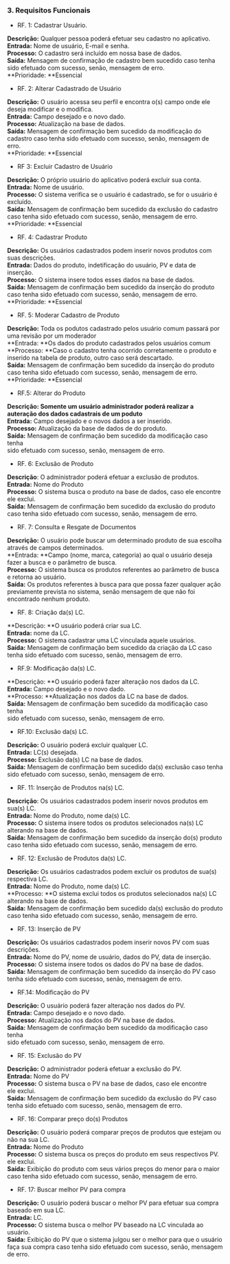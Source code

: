 ### 3. Requisitos Funcionais

* RF. 1: Cadastrar  Usuário.

**Descrição:** Qualquer pessoa poderá efetuar  seu cadastro no aplicativo.  
**Entrada:** Nome de usuário, E-mail e senha.  
**Processo:** O cadastro será incluído em nossa base de dados.  
**Saída:** Mensagem de confirmação de cadastro bem sucedido caso tenha sido efetuado com sucesso, senão, mensagem de erro.  
**Prioridade: **Essencial

* RF. 2: Alterar Cadastrado de Usuário

**Descrição:** O usuário acessa seu perfil e encontra o\(s\) campo onde ele deseja modificar e o modifica.  
**Entrada:** Campo desejado e o novo dado.  
**Processo:** Atualização na base de dados.  
**Saída:** Mensagem de confirmação bem sucedido da modificação do cadastro caso tenha sido efetuado com sucesso, senão, mensagem de erro.  
**Prioridade: **Essencial

* RF 3: Excluir  Cadastro de Usuário

**Descrição:** O próprio usuário do aplicativo poderá excluir sua conta.  
**Entrada:** Nome de usuário.  
**Processo:** O sistema verifica se o usuário é cadastrado, se for o usuário é excluído.  
**Saída:** Mensagem de confirmação bem sucedido da exclusão do cadastro caso tenha sido efetuado com sucesso, senão, mensagem de erro.  
**Prioridade: **Essencial

* RF. 4: Cadastrar Produto

**Descrição:** Os usuários cadastrados podem inserir novos produtos com suas descrições.  
**Entrada:** Dados do produto, indetificação do usuário, PV e data de inserção.  
**Processo:** O sistema insere todos esses dados na base de dados.  
**Saída:** Mensagem de confirmação bem sucedido da inserção do produto caso tenha sido efetuado com sucesso, senão, mensagem de erro.  
**Prioridade: **Essencial

* RF. 5: Moderar Cadastro de Produto

**Descrição:** Toda os podutos cadastrado pelos usuário comum passará por uma revisão por um moderador  
**Entrada: **Os dados do produto cadastrados pelos usuários comum  
**Processo: **Caso o cadastro tenha ocorrido corretamente  o produto e inserido na tabela de produto, outro caso será descartado.  
**Saída:** Mensagem de confirmação bem sucedido da inserção do produto caso tenha sido efetuado com sucesso, senão, mensagem de erro.  
**Prioridade: **Essencial

* RF.5: Alterar do Produto

**Descrição: Somente um usuário administrador poderá realizar a auteração dos dados cadastrais de um poduto**  
**Entrada:** Campo desejado e o novos dados a ser inserido.  
**Processo:** Atualização da base de dados de do produto.  
**Saída:** Mensagem de confirmação bem sucedido da modificação caso tenha  
sido efetuado com sucesso, senão, mensagem de erro.

* RF. 6: Exclusão de Produto

**Descrição**: O administrador poderá efetuar a exclusão de produtos.  
**Entrada:** Nome do Produto  
**Processo:** O sistema busca o produto na base de dados, caso ele encontre  
ele exclui.  
**Saída:** Mensagem de confirmação bem sucedido da exclusão do produto caso tenha sido efetuado com sucesso, senão, mensagem de erro.

* RF. 7: Consulta e Resgate de Documentos

**Descrição:** O usuário pode buscar um determinado produto de sua escolha  
através de campos determinados.  
**Entrada: **Campo \(nome, marca, categoria\) ao qual o usuário deseja fazer a busca e o parâmetro de busca.  
**Processo:** O sistema busca os produtos referentes ao parâmetro de busca e retorna ao usuário.  
**Saída:** Os produtos referentes à busca para que possa fazer qualquer ação previamente prevista no sistema, senão mensagem de que não foi encontrado nenhum produto.

* RF. 8: Criação da\(s\) LC.

**Descrição: **O usuário poderá criar sua LC.  
**Entrada:** nome da LC.  
**Processo:** O sistema cadastrar uma LC vinculada aquele usuários.  
**Saída:**  Mensagem de confirmação bem sucedido da criação da LC caso tenha sido efetuado com sucesso, senão, mensagem de erro.

* RF.9: Modificação da\(s\) LC.

**Descrição: **O usuário poderá fazer alteração nos dados da LC.  
**Entrada:** Campo desejado e o novo dado.  
**Processo: **Atualização nos dados da LC na base de dados.  
**Saída:** Mensagem de confirmação bem sucedido da modificação caso tenha  
sido efetuado com sucesso, senão, mensagem de erro.

* RF.10: Exclusão da\(s\) LC.

**Descrição:** O usuário poderá excluir qualquer LC.  
**Entrada:** LC\(s\) desejada.  
**Processo:** Exclusão da\(s\) LC na base de dados.  
**Saída:** Mensagem de confirmação bem sucedido da\(s\) exclusão caso tenha  
sido efetuado com sucesso, senão, mensagem de erro.

* RF. 11: Inserção de Produtos na\(s\) LC.

**Descrição**: Os usuários cadastrados podem inserir novos produtos em sua\(s\) LC.  
**Entrada:** Nome do Produto, nome da\(s\) LC.  
**Processo:** O sistema insere todos os produtos selecionados na\(s\) LC alterando na base de dados.  
**Saída:** Mensagem de confirmação bem sucedido da inserção do\(s\) produto caso tenha sido efetuado com sucesso, senão, mensagem de erro.

* RF. 12: Exclusão de Produtos da\(s\) LC. 

**Descrição:** Os usuários cadastrados podem excluir os produtos de sua\(s\) respectiva LC.  
**Entrada:** Nome do Produto, nome da\(s\) LC.  
**Processo: **O sistema exclui  todos os produtos selecionados na\(s\) LC alterando na base de dados.  
**Saída:** Mensagem de confirmação bem sucedido da\(s\) exclusão do produto caso tenha sido efetuado com sucesso, senão, mensagem de erro.

* RF. 13: Inserção de PV 

**Descrição:** Os usuários cadastrados podem inserir novos PV com suas descrições.  
**Entrada:** Nome do PV, nome de usuário, dados do PV, data de inserção.  
**Processo:** O sistema insere todos os dados do PV na base de dados.  
**Saída:** Mensagem de confirmação bem sucedido da inserção do PV caso tenha sido efetuado com sucesso, senão, mensagem de erro.

* RF.14: Modificação do PV

**Descrição:** O usuário poderá fazer alteração nos dados do PV.  
**Entrada:** Campo desejado e o novo dado.  
**Processo:** Atualização nos dados do PV na base de dados.  
**Saída:** Mensagem de confirmação bem sucedido da modificação caso tenha  
sido efetuado com sucesso, senão, mensagem de erro.

* RF. 15: Exclusão do PV

**Descrição:** O administrador poderá efetuar a exclusão do PV.  
**Entrada:** Nome do PV  
**Processo:** O sistema busca o PV na base de dados, caso ele encontre  
ele exclui.  
**Saída:** Mensagem de confirmação bem sucedido da exclusão do PV caso tenha sido efetuado com sucesso, senão, mensagem de erro.

* RF. 16: Comparar preço do\(s\) Produtos

**Descrição:** O usuário poderá comparar preços de produtos que estejam ou não na sua LC.  
**Entrada:** Nome do Produto  
**Processo:** O sistema busca os preços do produto em seus respectivos PV.  
ele exclui.  
**Saída:** Exibição do produto com seus vários preços do menor para o maior caso tenha sido efetuado com sucesso, senão, mensagem de erro.

* RF. 17: Buscar melhor PV para compra

**Descrição:** O usuário poderá buscar o melhor PV para efetuar sua compra baseado em sua LC.  
**Entrada:** LC.  
**Processo:** O sistema busca o melhor PV baseado na LC vinculada ao usuário.  
**Saída:** Exibição do PV que o sistema julgou ser o melhor para que o usuário faça sua compra caso tenha sido efetuado com sucesso, senão, mensagem de erro.

